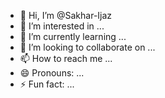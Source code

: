 - 👋 Hi, I’m @Sakhar-Ijaz
- 👀 I’m interested in ...
- 🌱 I’m currently learning ...
- 💞️ I’m looking to collaborate on ...
- 📫 How to reach me ...
- 😄 Pronouns: ...
- ⚡ Fun fact: ...

<!---
Sakhar-Ijaz/Sakhar-Ijaz is a ✨ special ✨ repository because its `README.md` (this file) appears on your GitHub profile.
You can click the Preview link to take a look at your changes.
--->


